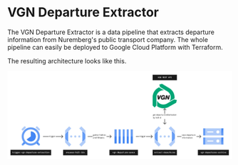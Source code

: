 # VGN Departure Extractor

The VGN Departure Extractor is a data pipeline that
extracts departure information from Nuremberg's
public transport company. The whole pipeline can
easily be deployed to Google Cloud Platform with
Terraform.

The resulting architecture looks like this.

![Data Pipeline Architecture](docu/pictures/pipeline.jpg)

